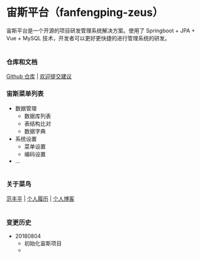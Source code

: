 # 宙斯平台（fanfengping-zeus）
宙斯平台是一个开源的项目研发管理系统解决方案。使用了 Springboot + JPA + Vue + MySQL 技术，开发者可以更好更快捷的进行管理系统的研发。
<br><br>

### **仓库和文档**
[Github 仓库](https://github.com/Aaronffp/fanfengping-zeus.git) | 
[欢迎提交建议](https://github.com/Aaronffp/fanfengping-zeus/issues) 

### **宙斯菜单列表**
* 数据管理
  * 数据库列表
  * 表结构比对
  * 数据字典
* 系统设置
  * 菜单设置
  * 编码设置
* ...
<br><br>

### **关于菜鸟**
[范丰平](263869564@qq.com) | 
[个人履历](http://www.fanfengping.com/) | 
[个人博客](http://www.cnblogs.com/fengpingfan/)
<br><br>

### **变更历史**
* 20180804
  * 初始化宙斯项目
  * 

<br><br><br><br>


